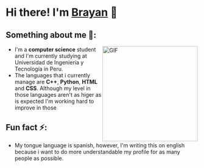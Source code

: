 # Hi there! I'm [Brayan](https://github.com/Br4yanGC) 👋

## Something about me 👀:

<img align="right" alt="GIF" width="250px" src="https://media.giphy.com/media/du3J3cXyzhj75IOgvA/giphy.gif?cid=ecf05e47rj4icb98g1888r9funyfk6g1b2j2xzto87mb2jup&rid=giphy.gif&ct=g"/>

- I'm a **computer science** student and I'm currently studying at Universidad de Ingeniería y Tecnología in Peru.
- The languages that i currently manage are **C++**, **Python**, **HTML** and **CSS**. Although my level in those languages aren't as higer as is expected I'm working hard to improve in those  

## Fun fact ⚡:
- My tongue language is spanish, however, I'm writing this on english because i want to do more understandable my profile for as many people as possible.
  
<!--
**Br4yanGC/Br4yanGC** is a ✨ _special_ ✨ repository because its `README.md` (this file) appears on your GitHub profile.

Here are some ideas to get you started:

- 🔭 I’m currently working on ...
- 🌱 I’m currently learning ...
- 👯 I’m looking to collaborate on ...
- 🤔 I’m looking for help with ...
- 💬 Ask me about ...
- 📫 How to reach me: ...
- 😄 Pronouns: ...
- ⚡ Fun fact: ...
-->

